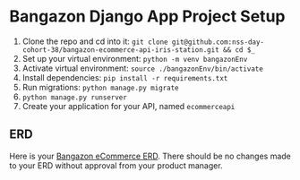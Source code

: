 # Bangazon Django App Project Setup

1. Clone the repo and cd into it:
    `git clone git@github.com:nss-day-cohort-38/bangazon-ecommerce-api-iris-station.git && cd $_`
1. Set up your virtual environment:
    `python -m venv bangazonEnv`
1. Activate virtual environment:
    `source ./bangazonEnv/bin/activate`
1. Install dependencies:
    `pip install -r requirements.txt`
1. Run migrations:
    `python manage.py migrate`
1. `python manage.py runserver`
1. Create your application for your API, named `ecommerceapi`

## ERD
Here is your [Bangazon eCommerce ERD](https://dbdiagram.io/d/5eb4d6d639d18f5553fedfb5). There should be no changes made to your ERD without approval from your product manager.
